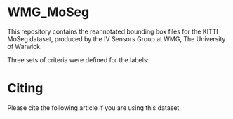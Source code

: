 # WMG_MoSeg

This repository contains the reannotated bounding box files for the KITTI MoSeg dataset, produced by the IV Sensors Group at WMG, The University of Warwick.

Three sets of criteria were defined for the labels:


# Citing
Please cite the following article if you are using this dataset.
